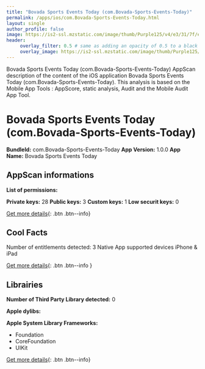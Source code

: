 ```yaml
---
title: "Bovada Sports Events Today (com.Bovada-Sports-Events-Today)"
permalink: /apps/ios/com.Bovada-Sports-Events-Today.html
layout: single
author_profile: false
image: https://is2-ssl.mzstatic.com/image/thumb/Purple125/v4/e3/31/7f/e3317f6a-43d0-be7c-4438-ba833cdbc9e5/AppIcon-1x_U007emarketing-0-7-0-sRGB-85-220.png/512x512bb.jpg
header: 
     overlay_filter: 0.5 # same as adding an opacity of 0.5 to a black background
     overlay_image: https://is2-ssl.mzstatic.com/image/thumb/Purple125/v4/e3/31/7f/e3317f6a-43d0-be7c-4438-ba833cdbc9e5/AppIcon-1x_U007emarketing-0-7-0-sRGB-85-220.png/512x512bb.jpg
---
```

Bovada Sports Events Today (com.Bovada-Sports-Events-Today) AppScan description of the content of the iOS application Bovada Sports Events Today (com.Bovada-Sports-Events-Today). This analysis is based on the Mobile App Tools : AppScore, static analysis, Audit and the Mobile Audit App Tool.

# Bovada Sports Events Today (com.Bovada-Sports-Events-Today)

**BundleId:** com.Bovada-Sports-Events-Today
**App Version:** 1.0.0
**App Name:** Bovada Sports Events Today


## AppScan informations 

**List of permissions:** 
  
  
**Private keys:** 28
**Public keys:** 3
**Custom keys:** 1
**Low securit keys:** 0
  
[Get more details](/pricing.html){: .btn .btn--info}

## Cool Facts

Number of entitlements detected: 3
Native App
supported devices iPhone & iPad
  
[Get more details](/pricing.html){: .btn .btn--info }

## Librairies 
**Number of Third Party Library detected:** 0


**Apple dylibs:**


**Apple System Library Frameworks:**
- Foundation
- CoreFoundation
- UIKit


  
[Get more details](/pricing.html){: .btn .btn--info}

